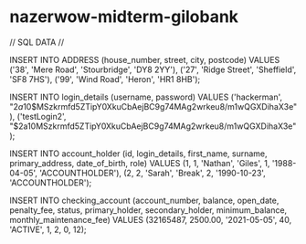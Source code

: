 # nazerwow-midterm-gilobank


// SQL DATA // 

INSERT INTO ADDRESS (house_number, street, city, postcode) VALUES
('38', 'Mere Road', 'Stourbridge', 'DY8 2YY'),
('27', 'Ridge Street', 'Sheffield', 'SF8 7HS'),
('99', 'Wind Road', 'Heron', 'HR1 8HB');

INSERT INTO login_details (username, password) VALUES
('hackerman', "$2a$10$MSzkrmfd5ZTipY0XkuCbAejBC9g74MAg2wrkeu8/m1wQGXDihaX3e"),
('testLogin2', "$2a$10$MSzkrmfd5ZTipY0XkuCbAejBC9g74MAg2wrkeu8/m1wQGXDihaX3e");

INSERT INTO account_holder (id, login_details, first_name, surname, primary_address, date_of_birth, role) VALUES
(1, 1,  'Nathan', 'Giles', 1, '1988-04-05', 'ACCOUNTHOLDER'),
(2, 2, 'Sarah', 'Break', 2, '1990-10-23', 'ACCOUNTHOLDER');

INSERT INTO checking_account (account_number, balance, open_date, penalty_fee, status, primary_holder, secondary_holder, minimum_balance, monthly_maintenance_fee) VALUES
(32165487, 2500.00, '2021-05-05', 40, 'ACTIVE', 1, 2, 0, 12);


